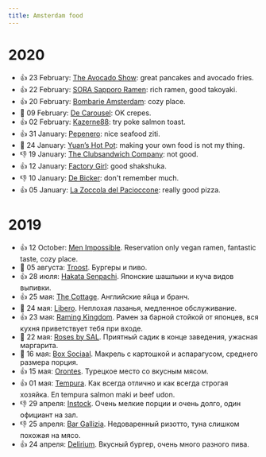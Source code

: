 ```yaml
---
title: Amsterdam food
---
```


# 2020

- 👍 23 February: [The Avocado Show](https://g.page/theavoshow-amsterdam-depijp): great pancakes and avocado fries.
- 👍 22 February: [SORA Sapporo Ramen](https://goo.gl/maps/inh7RQS7Kpsig1sL6): rich ramen, good takoyaki.
- 👍 20 February: [Bombarie Amsterdam](https://goo.gl/maps/jaQNBYDzdnxs4rH98): cozy place.
- 🤷 09 February: [De Carousel](https://goo.gl/maps/g6jQJm6fXnnyFzqr6): OK crepes.
- 👍 02 February: [Kazerne88](https://g.page/Kazerne88?share): try poke salmon toast.
- 👍 31 January: [Pepenero](https://g.page/pepenero-cucina-pizza): nice seafood ziti.
- 🤷 24 January: [Yuan’s Hot Pot](https://goo.gl/maps/g6jQJm6fXnnyFzqr6): making your own food is not my thing.
- 👎 19 January: [The Clubsandwich Company](https://g.page/theclubsandwichcompany?share): not good.
- 👍 12 January: [Factory Girl](https://g.page/FactoryGirlAmsterdam): good shakshuka.
- 👎 10 January: [De Bicker](https://goo.gl/maps/wzQaZic4v4CZCaLx6): don't remember much.
- 👍 05 January: [La Zoccola del Pacioccone](https://goo.gl/maps/nPHZVP9RZ4tFXHbi9): really good pizza.

# 2019

- 👍 12 October: [Men Impossible](https://g.page/MenImpossible?share). Reservation only vegan ramen, fantastic taste, cozy place.
- 🤷 05 августа: [Troost](https://goo.gl/maps/9Azi4tYqkaaGgDiu7). Бургеры и пиво.
- 👍 28 июля: [Hakata Senpachi](https://goo.gl/maps/vJGKYstB7pPafsii9). Японские шашлыки и куча видов выпивки.
- 👍 25 мая: [The Cottage](https://goo.gl/maps/H9sjbA1bX211tqECA). Английские яйца и бранч.
- 🤷 24 мая: [Libero](https://goo.gl/maps/LWk9wDCAMrmH86EY6). Неплохая лазанья, медленное обслуживание.
- 👍 23 мая: [Raming Kingdom](https://goo.gl/maps/4Bwso9x89uFMcbjf7). Рамен за барной стойкой от японцев, вся кухня приветствует тебя при входе.
- 🤷 22 мая: [Roses by SAL](https://goo.gl/maps/zZVRvAt72efrVj6Q9). Приятный садик в конце заведения, ужасная маргарита.
- 🤷 16 мая: [Box Sociaal](https://goo.gl/maps/dhuETbEJfoX3CYsT6). Макрель с картошкой и аспарагусом, среднего размера порция.
- 👍 15 мая: [Orontes](https://goo.gl/maps/cJNgKTH385ft7bxs6). Турецкое место со вкусным мясом.
- 👍 01 мая: [Tempura](https://goo.gl/maps/deCkecqY1k7bv11V9). Как всегда отлично и как всегда строгая хозяйка. Ел tempura salmon maki и beef udon.
- 👎 29 апреля: [Instock](https://goo.gl/maps/bQuyFprfCJBZXSqt5). Очень мелкие порции и очень долго, один официант на зал.
- 👎 25 апреля: [Bar Gallizia](https://goo.gl/maps/yfi96swfv7gGpLUc6). Недоваренный ризотто, туна слишком похожая на мясо.
- 👍 24 апреля: [Delirium](https://goo.gl/maps/XSbMgmCn3QNtxen68). Вкусный бургер, очень много разного пива.
